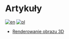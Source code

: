 # Artykuły
[![en](https://img.shields.io/badge/lang-en-blue.svg)](https://github.com/pawel-stepnowski/articles/tree/main)
[![pl](https://img.shields.io/badge/lang-pl-red.svg)](https://github.com/pawel-stepnowski/articles-pl/tree/main)

- [Renderowanie obrazu 3D](https://pawel-stepnowski.github.io/articles-pl-rendering/)
